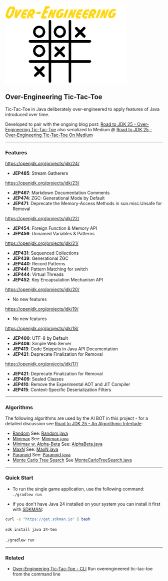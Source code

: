 ![Over-Engineering TicTacToe](oe-tictactoe.png)

Over-Engineering Tic-Tac-Toe
---

Tic-Tac-Toe in Java deliberately over-engineered to apply features of Java introduced over time.

Developed to pair with the ongoing blog post: [Road to JDK 25 - Over-Engineering Tic-Tac-Toe](https://thelifeof.briancorbin.xyz/Library/03-Resources/Road-to-JDK-25---Over-Engineering-Tic-Tac-Toe!) also serialized to Medium @ [Road to JDK 25 - Over-Engineering Tic-Tac-Toe On Medium](https://briancorbinxyz.medium.com/list/road-to-jdk-25-d0f656f66a8f)

---

### Features

https://openjdk.org/projects/jdk/24/
- **JEP485**:   Stream Gatherers

https://openjdk.org/projects/jdk/23/

- **JEP467**:   Markdown Documentation Comments	
- **JEP474**:   ZGC: Generational Mode by Default
- **JEP471**:   Deprecate the Memory-Access Methods in sun.misc.Unsafe for Removal

https://openjdk.org/projects/jdk/22/

- **JEP454**:	Foreign Function & Memory API
- **JEP456**:	Unnamed Variables & Patterns

https://openjdk.org/projects/jdk/21/

- **JEP431**:	Sequenced Collections
- **JEP439**:	Generational ZGC
- **JEP440**:	Record Patterns
- **JEP441**:	Pattern Matching for switch
- **JEP444**:	Virtual Threads
- **JEP452**:	Key Encapsulation Mechanism API

https://openjdk.org/projects/jdk/20/

- No new features

https://openjdk.org/projects/jdk/19/

- No new features

https://openjdk.org/projects/jdk/18/

- **JEP400**:	UTF-8 by Default
- **JEP408**:	Simple Web Server
- **JEP413**:	Code Snippets in Java API Documentation
- **JEP421**:	Deprecate Finalization for Removal

https://openjdk.org/projects/jdk/17/

- **JEP421**:	Deprecate Finalization for Removal
- **JEP409**:	Sealed Classes
- **JEP410**:	Remove the Experimental AOT and JIT Compiler
- **JEP415**:	Context-Specific Deserialization Filters

---

### Algorithms

The following algorithms are used by the AI BOT in this project - for a detailed discussion see [Road to JDK 25 - An Algorithmic Interlude](https://briancorbinxyz.medium.com/over-engineering-tic-tac-toe-an-algorithmic-interlude-8af3aa13173a):

- [Random](https://en.wikipedia.org/wiki/Randomness) See: [Random.java](api/src/main/java/org/xxdc/oss/example/bot/Random.java)
- [Minimax](https://en.wikipedia.org/wiki/Minimax) See: [Minimax.java](api/src/main/java/org/xxdc/oss/example/bot/Minimax.java)
- [Minimax w. Alpha-Beta](https://en.wikipedia.org/wiki/Alpha-beta_pruning) See: [AlphaBeta.java](api/src/main/java/org/xxdc/oss/example/bot/AlphaBeta.java)
- [MaxN](https://en.wikipedia.org/wiki/Maxn_algorithm) See: [MaxN.java](api/src/main/java/org/xxdc/oss/example/bot/MaxN.java)
- [Paranoid](https://en.wikipedia.org/wiki/Paranoid_AI) See: [Paranoid.java](api/src/main/java/org/xxdc/oss/example/bot/Paranoid.java)
- [Monte Carlo Tree Search](https://en.wikipedia.org/wiki/Monte_Carlo_method) See [MonteCarloTreeSearch.java](api/src/main/java/org/xxdc/oss/example/bot/MonteCarloTreeSearch.java)


---

### Quick Start

- To run the single game application, use the following command: `./gradlew run`

- If you don't have Java 24 installed on your system you can install it first with [SDKMAN](https://sdkman.io/):

```bash
curl -s "https://get.sdkman.io" | bash

sdk install java 24-tem

./gradlew run
```

---

### Related

- [Over-Engineering Tic-Tac-Toe - CLI](https://github.com/briancorbinxyz/overengineering-tictactoe-cli) Run overengineered tic-tac-toe from the command line
